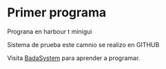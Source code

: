 # Primer programa

Prograna en harbour t minigui

Sistema de prueba este camnio se realizo en GITHUB

Visita [BadaSystem](https://badasystem.tech) para aprender a programar.
